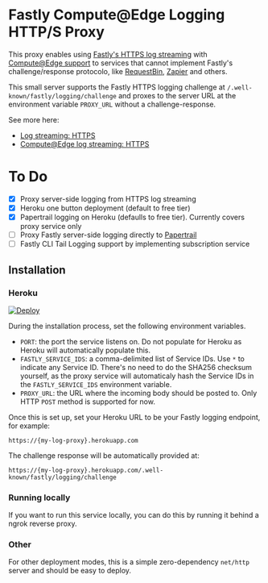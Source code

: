 # Fastly Compute@Edge Logging HTTP/S Proxy

This proxy enables using [Fastly's HTTPS log streaming](https://docs.fastly.com/en/guides/log-streaming-https) with [Compute@Edge support](https://docs.fastly.com/en/guides/compute-log-streaming-https) to services that cannot implement Fastly's challenge/response protocolo, like [RequestBin](https://requestbin.com/), [Zapier](https://zapier.com/) and others.

This small server supports the Fastly HTTPS logging challenge at `/.well-known/fastly/logging/challenge` and proxes to the server URL at the environment variable `PROXY_URL` without a challenge-response.

See more here:

* [Log streaming: HTTPS](https://docs.fastly.com/en/guides/log-streaming-https)
* [Compute@Edge log streaming: HTTPS](https://docs.fastly.com/en/guides/compute-log-streaming-https)

# To Do

- [x] Proxy server-side logging from HTTPS log streaming
- [x] Heroku one button deployment (default to free tier)
- [x] Papertrail logging on Heroku (defaulls to free tier). Currently covers proxy service only
- [ ] Proxy Fastly server-side logging directly to [Papertrail](https://www.papertrail.com/)
- [ ] Fastly CLI Tail Logging support by implementing subscription service

## Installation

### Heroku

[![Deploy](https://www.herokucdn.com/deploy/button.svg)](https://heroku.com/deploy)

During the installation process, set the following environment variables.

* `PORT`: the port the service listens on. Do not populate for Heroku as Heroku will automatically populate this.
* `FASTLY_SERVICE_IDS`: a comma-delimited list of Service IDs. Use `*` to indicate any Service ID. There's no need to do the SHA256 checksum yourself, as the proxy service will automaticaly hash the Service IDs in the `FASTLY_SERVICE_IDS` environment variable.
* `PROXY_URL`: the URL where the incoming body should be posted to. Only HTTP `POST` method is supported for now.

Once this is set up, set your Heroku URL to be your Fastly logging endpoint, for example:

`https://{my-log-proxy}.herokuapp.com`

The challenge response will be automatically provided at:

`https://{my-log-proxy}.herokuapp.com/.well-known/fastly/logging/challenge`

### Running locally

If you want to run this service locally, you can do this by running it behind a ngrok reverse proxy.

### Other

For other deployment modes, this is a simple zero-dependency `net/http` server and should be easy to deploy.